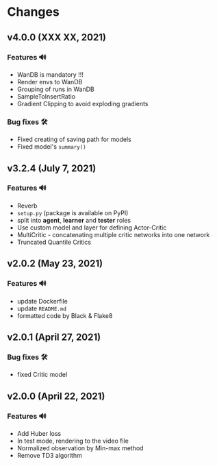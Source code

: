 # Changes

## v4.0.0 (XXX XX, 2021)
### Features 🔊
- WanDB is mandatory !!!
- Render envs to WanDB
- Grouping of runs in WanDB
- SampleToInsertRatio
- Gradient Clipping to avoid exploding gradients
### Bug fixes 🛠️
- Fixed creating of saving path for models
- Fixed model's `summary()`

## v3.2.4 (July 7, 2021)
### Features 🔊
- Reverb
- `setup.py` (package is available on PyPI)
- split into **agent**, **learner** and **tester** roles
- Use custom model and layer for defining Actor-Critic
- MultiCritic - concatenating multiple critic networks into one network
- Truncated Quantile Critics

## v2.0.2 (May 23, 2021)
### Features 🔊
- update Dockerfile
- update `README.md`
- formatted code by Black & Flake8

## v2.0.1 (April 27, 2021)
### Bug fixes 🛠️
- fixed Critic model

## v2.0.0 (April 22, 2021)
### Features 🔊
- Add Huber loss
- In test mode, rendering to the video file
- Normalized observation by Min-max method
- Remove TD3 algorithm
